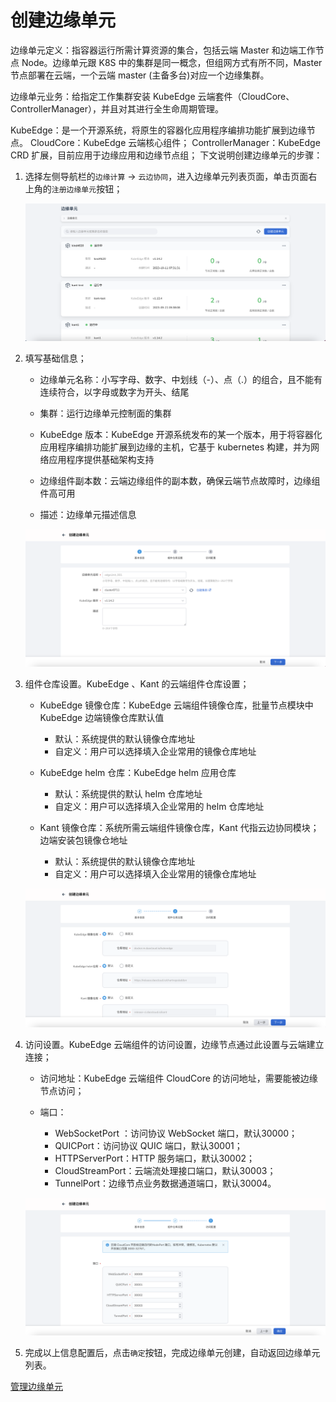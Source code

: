 # 创建边缘单元

边缘单元定义：指容器运行所需计算资源的集合，包括云端 Master 和边端工作节点 Node。边缘单元跟 K8S 中的集群是同一概念，但组网方式有所不同，Master 节点部署在云端，一个云端 master (主备多台)对应一个边缘集群。

边缘单元业务：给指定工作集群安装 KubeEdge 云端套件（CloudCore、ControllerManager），并且对其进行全生命周期管理。

KubeEdge：是一个开源系统，将原生的容器化应用程序编排功能扩展到边缘节点。
CloudCore：KubeEdge 云端核心组件；
ControllerManager：KubeEdge CRD 扩展，目前应用于边缘应用和边缘节点组；
下文说明创建边缘单元的步骤：

1. 选择左侧导航栏的`边缘计算` -> `云边协同`，进入边缘单元列表页面，单击页面右上角的`注册边缘单元`按钮；

    ![边缘单元列表](../../images/create-unit-01.png)

2. 填写基础信息；

    - 边缘单元名称：小写字母、数字、中划线（-）、点（.）的组合，且不能有连续符合，以字母或数字为开头、结尾

    - 集群：运行边缘单元控制面的集群

    - KubeEdge 版本：KubeEdge 开源系统发布的某一个版本，用于将容器化应用程序编排功能扩展到边缘的主机，它基于 kubernetes 构建，并为网络应用程序提供基础架构支持

    - 边缘组件副本数：云端边缘组件的副本数，确保云端节点故障时，边缘组件高可用
    
    - 描述：边缘单元描述信息

    ![边缘单元列表](../../images/create-unit-02.png)

3. 组件仓库设置。KubeEdge 、Kant 的云端组件仓库设置；

    - KubeEdge 镜像仓库：KubeEdge 云端组件镜像仓库，批量节点模块中 KubeEdge 边端镜像仓库默认值
        - 默认：系统提供的默认镜像仓库地址
        - 自定义：用户可以选择填入企业常用的镜像仓库地址

    - KubeEdge helm 仓库：KubeEdge helm 应用仓库
        - 默认：系统提供的默认 helm 仓库地址
        - 自定义：用户可以选择填入企业常用的 helm 仓库地址

    - Kant 镜像仓库：系统所需云端组件镜像仓库，Kant 代指云边协同模块；边端安装包镜像仓地址
        - 默认：系统提供的默认镜像仓库地址
        - 自定义：用户可以选择填入企业常用的镜像仓库地址

    ![边缘单元列表](../../images/create-unit-03.png)

4. 访问设置。KubeEdge 云端组件的访问设置，边缘节点通过此设置与云端建立连接；

    - 访问地址：KubeEdge 云端组件 CloudCore 的访问地址，需要能被边缘节点访问；

    - 端口：
        - WebSocketPort ：访问协议 WebSocket 端口，默认30000；
        - QUICPort：访问协议 QUIC 端口，默认30001；
        - HTTPServerPort：HTTP 服务端口，默认30002；
        - CloudStreamPort：云端流处理接口端口，默认30003；
        - TunnelPort：边缘节点业务数据通道端口，默认30004。

    ![边缘单元列表](../../images/create-unit-04.png)

5. 完成以上信息配置后，点击`确定`按钮，完成边缘单元创建，自动返回边缘单元列表。

[管理边缘单元](./manage-unit.md)
